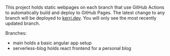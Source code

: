 This project holds static webpages on each branch that use GitHub Actions to automatically build and deploy to GitHub Pages. The latest change to any branch will be deployed to [kerri.dev](https://kerri.dev). You will only see the most recently updated branch.

Branches:
- main holds a basic angular app setup
- serverless-blog holds react frontend for a personal blog
